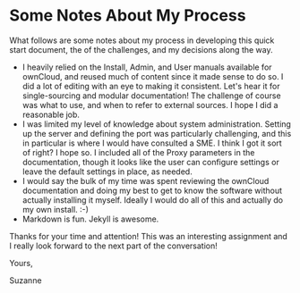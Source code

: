 # Some Notes About My Process

What follows are some notes about my process in developing this quick start document, the of the challenges, and my decisions along the way.  

 + I heavily relied on the Install, Admin, and User manuals available for ownCloud, and reused much of content since it made sense to do so. I did a lot of editing with an eye to making it consistent. Let's hear it for single-sourcing and modular documentation! The challenge of course was what to use, and when to refer to external sources. I hope I did a reasonable job. 
 + I was limited my level of knowledge about system administration. Setting up the server and defining the port was particularly challenging, and this in particular is where I would have consulted a SME. I think I got it sort of right? I hope so. I included all of the Proxy parameters in the documentation, though it looks like the user can configure settings or leave the default settings in place, as needed.
 + I would say the bulk of my time was spent reviewing the ownCloud documentation and doing my best to get to know the software without actually installing it myself. Ideally I would do all of this and actually do my own install. :-)
 + Markdown is fun. Jekyll is awesome.
 
 Thanks for your time and attention! This was an interesting assignment and I really look forward to the next part of the conversation!
 
 Yours,
 
 Suzanne
